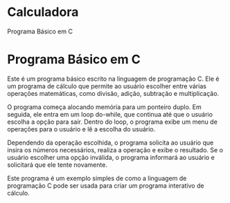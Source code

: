 # Calculadora
<!DOCTYPE html>
<html>
<head>
    Programa Básico em C
</head>
<body>
    <h1>Programa Básico em C</h1>
    <p>Este é um programa básico escrito na linguagem de programação C. Ele é um programa de cálculo que permite ao usuário escolher entre várias operações matemáticas, como divisão, adição, subtração e multiplicação.</p>
    <p>O programa começa alocando memória para um ponteiro duplo. Em seguida, ele entra em um loop do-while, que continua até que o usuário escolha a opção para sair. Dentro do loop, o programa exibe um menu de operações para o usuário e lê a escolha do usuário.</p>
    <p>Dependendo da operação escolhida, o programa solicita ao usuário que insira os números necessários, realiza a operação e exibe o resultado. Se o usuário escolher uma opção inválida, o programa informará ao usuário e solicitará que ele tente novamente.</p>
    <p>Este programa é um exemplo simples de como a linguagem de programação C pode ser usada para criar um programa interativo de cálculo.</p>
</body>
</html>
